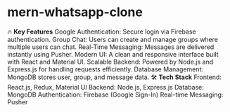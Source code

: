 # mern-whatsapp-clone
🔥 **Key Features**
Google Authentication: Secure login via Firebase authentication.
Group Chat: Users can create and manage groups where multiple users can chat.
Real-Time Messaging: Messages are delivered instantly using Pusher.
Modern UI: A clean and responsive interface built with React and Material UI.
Scalable Backend: Powered by Node.js and Express.js for handling requests efficiently.
Database Management: MongoDB stores user, group, and message data.
🛠️ **Tech Stack**
Frontend: React.js, Redux, Material UI
Backend: Node.js, Express.js
Database: MongoDB
Authentication: Firebase (Google Sign-In)
Real-time Messaging: Pusher
